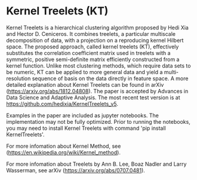 # Kernel Treelets (KT)

Kernel Treelets is a hierarchical clustering algorithm proposed by Hedi Xia and Hector D. Ceniceros. 
It combines treelets, a particular multiscale decomposition of data, with a projection on a reproducing kernel Hilbert space. 
The proposed approach, called kernel treelets (KT), effectively substitutes the correlation coefficient matrix used in treelets with a symmetric, 
positive semi-definite matrix efficiently constructed from a kernel function. 
Unlike most clustering methods, which require data sets to be numeric, 
KT can be applied to more general data and yield a multi-resolution sequence of basis on the data directly in feature space. 
A more detailed explanation about Kernel Treelets can be found in arXiv (https://arxiv.org/abs/1812.04808). 
The paper is accepted by Advances in Data Science and Adaptive Analysis.
The most recent test version is at https://github.com/hedixia/KernelTreelets_v5.

Examples in the paper are included as jupyter notebooks. 
The implementation may not be fully optimized. 
Prior to running the notebooks, you may need to install Kernel Treelets with command 'pip install KernelTreelets'.

For more infomation about Kernel Method, see (https://en.wikipedia.org/wiki/Kernel_method).

For more infomation about Treelets by Ann B. Lee, Boaz Nadler and Larry Wasserman, see arXiv (https://arxiv.org/abs/0707.0481).
